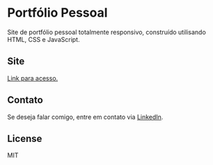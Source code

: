 # Portfólio Pessoal

Site de portfólio pessoal totalmente responsivo, construído utilisando HTML, CSS e JavaScript.

## Site

[Link para acesso.](https://www.cin.ufpe.br/~ghcs/)

## Contato

Se deseja falar comigo, entre em contato via [LinkedIn](https://www.linkedin.com/in/gustavo-de-hollanda/).

## License

MIT
